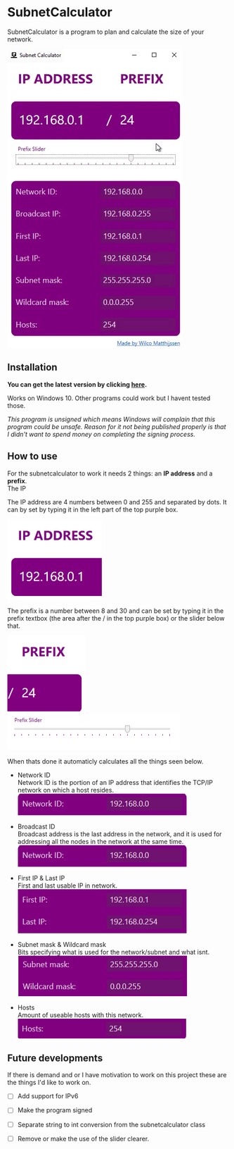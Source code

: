# SubnetCalculator  
SubnetCalculator is a program to plan and calculate the size of your network.  

![image](Properties/Demo.gif)

## Installation

**You can get the latest version by clicking [here](https://github.com/WilcoMatthijssen/SubnetCalculator/blob/master/SubnetCalculator.exe).**

Works on Windows 10. Other programs could work but I havent tested those.

*This program is unsigned which means Windows will complain that this program could be unsafe. Reason for it not being published properly is that I didn't want to spend money on completing the signing process.*
  

## How to use
For the subnetcalculator to work it needs 2 things: an **IP address** and a **prefix**.  
The IP

The IP address are 4 numbers between 0 and 255 and separated by dots. It can by set by typing it in the left part of the top purple box.  

![image](Properties/IPdemo.PNG)

The prefix is a number between 8 and 30 and can be set by typing it in the prefix textbox (the area after the / in the top purple box) or the slider below that.  

![image](Properties/Prefixdemo.PNG)
![image](Properties/Prefixdemo1.PNG)

When thats done it automaticly calculates all the things seen below.

- Network ID  
Network ID is the portion of an IP address that identifies the TCP/IP network on which a host resides.  
![image](Properties/NtwrkID.PNG)


- Broadcast ID  
Broadcast address is the last address in the network, and it is used for addressing all the nodes in the network at the same time.  
![image](Properties/NtwrkID.PNG)


- First IP & Last IP  
First and last usable IP in network.  
![image](Properties/IPRange.PNG)


- Subnet mask & Wildcard mask  
Bits specifying what is used for the network/subnet and what isnt.  
![image](Properties/Mask.PNG)

- Hosts  
Amount of useable hosts with this network.  
![image](Properties/Hosts.PNG)


## Future developments
If there is demand and or I have motivation to work on this project these are the things I'd like to work on.

- [ ] Add support for IPv6
- [ ] Make the program signed
- [ ] Separate string to int conversion from the subnetcalculator class
- [ ] Remove or make the use of the slider clearer.












